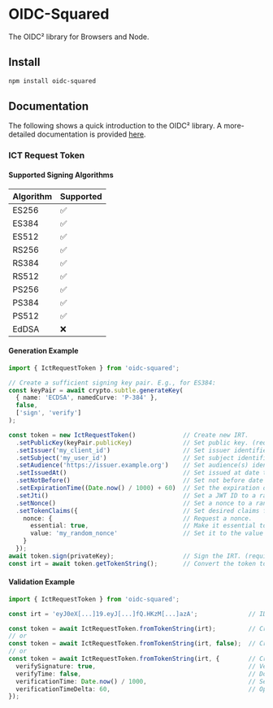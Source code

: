 # OIDC-Squared

The OIDC² library for Browsers and Node.

## Install

```bash
npm install oidc-squared
```


## Documentation

The following shows a quick introduction to the OIDC² library.
A more-detailed documentation is provided [here](https://jonasprimbs.github.io/oidc-squared/).


### ICT Request Token

#### Supported Signing Algorithms

| Algorithm | Supported |
|-----------|-----------|
| ES256     | ✅         |
| ES384     | ✅         |
| ES512     | ✅         |
| RS256     | ✅         |
| RS384     | ✅         |
| RS512     | ✅         |
| PS256     | ✅         |
| PS384     | ✅         |
| PS512     | ✅         |
| EdDSA     | ❌         |

#### Generation Example

```typescript
import { IctRequestToken } from 'oidc-squared';

// Create a sufficient signing key pair. E.g., for ES384:
const keyPair = await crypto.subtle.generateKey(
  { name: 'ECDSA', namedCurve: 'P-384' },
  false,
  ['sign', 'verify']
);

const token = new IctRequestToken()             // Create new IRT.
  .setPublicKey(keyPair.publicKey)              // Set public key. (required)
  .setIssuer('my_client_id')                    // Set issuer identifier, e.g., your client ID. (required)
  .setSubject('my_user_id')                     // Set subject identifier, e.g., your user ID. (required)
  .setAudience('https://issuer.example.org')    // Set audience(s) identifier(s), e.g., your OpenID Provider's base URL. (required)
  .setIssuedAt()                                // Set issued at date to now (default) or provided timestamp. (required)
  .setNotBefore()                               // Set not before date to issued at (if already set) date, now (default), or provided timestamp. (optional)
  .setExpirationTime((Date.now() / 1000) + 60)  // Set the expiration date in 1 minute. (required)
  .setJti()                                     // Set a JWT ID to a random UUID (default) or provided string. (optional)
  .setNonce()                                   // Set a nonce to a random base64 string (default) or provided string. (optional)
  .setTokenClaims({                             // Set desired claims for ID Certification Token. (optional)
    nonce: {                                    // Request a nonce.
      essential: true,                          // Make it essential to get a nonce.
      value: 'my_random_nonce'                  // Set it to the value 'my_random_nonce'.
    }
  });
await token.sign(privateKey);                   // Sign the IRT. (required)
const irt = await token.getTokenString();       // Convert the token to JWT string.
```

#### Validation Example

```typescript
import { IctRequestToken } from 'oidc-squared';

const irt = 'eyJ0eX[...]19.eyJ[...]fQ.HKzM[...]azA';              // ID Certification Token (shortened).

const token = await IctRequestToken.fromTokenString(irt);         // Create new IRT and verify validity.
// or
const token = await IctRequestToken.fromTokenString(irt, false);  // Create new IRT and do not verify validity.
// or
const token = await IctRequestToken.fromTokenString(irt, {        // Create new IRT and verify only signature.
  verifySignature: true,                                          // Verify signature.
  verifyTime: false,                                              // Do not verify time.
  verificationTime: Date.now() / 1000,                            // Set timestamp (with millisecond precision) of verification time.
  verificationTimeDelta: 60,                                      // Optional time delta to avoid time shifting errors.
});        
```

